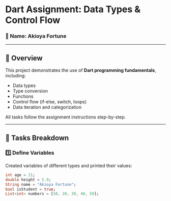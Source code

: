 # Dart Assignment: Data Types & Control Flow  
### 👤 Name: Akioya Fortune  

---

## 🧩 Overview  
This project demonstrates the use of **Dart programming fundamentals**, including:
- Data types  
- Type conversion  
- Functions  
- Control flow (if-else, switch, loops)  
- Data iteration and categorization  

All tasks follow the assignment instructions step-by-step.

---

## 🧱 Tasks Breakdown  

### **1️⃣ Define Variables**
Created variables of different types and printed their values:
```dart
int age = 21;
double height = 5.9;
String name = "Akioya Fortune";
bool isStudent = true;
List<int> numbers = [10, 20, 30, 40, 50];
